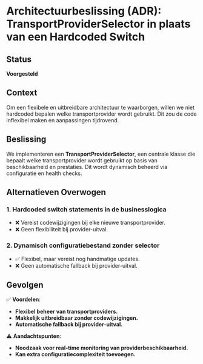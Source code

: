 
# Architectuurbeslissing (ADR): TransportProviderSelector in plaats van een Hardcoded Switch

## Status
**Voorgesteld**


## Context
Om een flexibele en uitbreidbare architectuur te waarborgen, willen we niet hardcoded bepalen welke transportprovider wordt gebruikt. Dit zou de code inflexibel maken en aanpassingen tijdrovend.

## Beslissing
We implementeren een **TransportProviderSelector**, een centrale klasse die bepaalt welke transportprovider wordt gebruikt op basis van beschikbaarheid en prestaties. Dit wordt dynamisch beheerd via configuratie en health checks.

## Alternatieven Overwogen
### 1. Hardcoded switch statements in de businesslogica
- ❌ Vereist codewijzigingen bij elke nieuwe transportprovider.
- ❌ Geen flexibiliteit bij provider-uitval.

### 2. Dynamisch configuratiebestand zonder selector
- ✅ Flexibel, maar vereist nog handmatige updates.
- ❌ Geen automatische fallback bij provider-uitval.

## Gevolgen
✅ **Voordelen**:
- **Flexibel beheer van transportproviders.**
- **Makkelijk uitbreidbaar zonder codewijzigingen.**
- **Automatische fallback bij provider-uitval.**

⚠️ **Aandachtspunten**:
- **Noodzaak voor real-time monitoring van providerbeschikbaarheid.**
- **Kan extra configuratiecomplexiteit toevoegen.**


